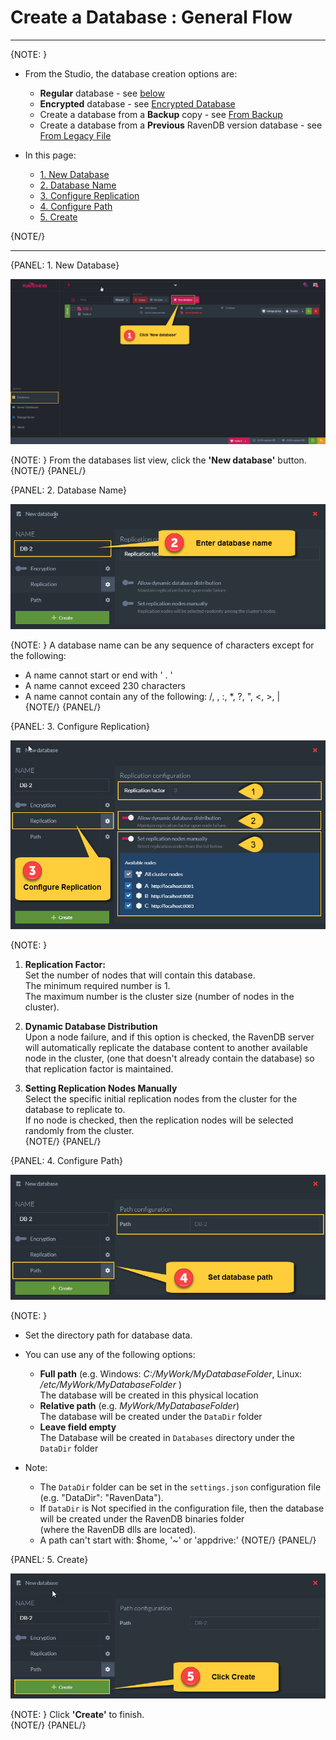 ﻿# Create a Database : General Flow
---

{NOTE: }

* From the Studio, the database creation options are:  
  * **Regular** database - see [below](../../../../studio/server/databases/create-new-database/general-flow#1.-new-database)  
  * **Encrypted** database - see [Encrypted Database](../../../../studio/server/databases/create-new-database/encrypted)  
  * Create a database from a **Backup** copy - see [From Backup](../../../../studio/server/databases/create-new-database/from-backup)  
  * Create a database from a **Previous** RavenDB version database - see [From Legacy File](../../../../studio/server/databases/create-new-database/from-legacy-files)  

* In this page:  
  * [1. New Database](../../../../studio/server/databases/create-new-database/general-flow#1.-new-database)  
  * [2. Database Name](../../../../studio/server/databases/create-new-database/general-flow#2.-database-name)  
  * [3. Configure Replication](../../../../studio/server/databases/create-new-database/general-flow#3.-configure-replication)  
  * [4. Configure Path](../../../../studio/server/databases/create-new-database/general-flow#4.-configure-path)  
  * [5. Create](../../../../studio/server/databases/create-new-database/general-flow#5.-create)

{NOTE/}

---

{PANEL: 1. New Database}

![Figure 1. Create New Database - Button](images/new-database-general-1.png "Create New Database Button")

{NOTE: }
From the databases list view, click the **'New database'** button.  
{NOTE/}
{PANEL/}

{PANEL: 2. Database Name}

![Figure 2. Create New Database - Database name](images/new-database-general-2.png "Enter Database Name")

{NOTE: }
A database name can be any sequence of characters except for the following:  

* A name cannot start or end with  ' . '  
* A name cannot exceed 230 characters  
* A name cannot contain any of the following:   /, \, :, *, ?, ", <, >, |  
{NOTE/}
{PANEL/}

{PANEL: 3. Configure Replication}

![Figure 3. Create New Database - Replication](images/new-database-general-3.png "Configure Replication")

{NOTE: }

1. **Replication Factor:**  
   Set the number of nodes that will contain this database.   
   The minimum required number is 1.  
   The maximum number is the cluster size (number of nodes in the cluster).  

2. **Dynamic Database Distribution**  
   Upon a node failure, and if this option is checked, the RavenDB server will automatically replicate the database content to another available node in the cluster, 
   (one that doesn't already contain the database) so that replication factor is maintained.  

3. **Setting Replication Nodes Manually**  
   Select the specific initial replication nodes from the cluster for the database to replicate to.  
   If no node is checked, then the replication nodes will be selected randomly from the cluster.  
{NOTE/}
{PANEL/}

{PANEL: 4. Configure Path}

![Figure 4. Create New Database - Path](images/new-database-general-4.png "Configure Path")

{NOTE: }

* Set the directory path for database data.  

* You can use any of the following options:  
  * **Full path** (e.g. Windows: _C:/MyWork/MyDatabaseFolder_, Linux: _/etc/MyWork/MyDatabaseFolder_ )  
    The database will be created in this physical location  
  * **Relative path** (e.g. _MyWork/MyDatabaseFolder_)  
    The database will be created under the `DataDir` folder  
  * **Leave field empty**  
    The Database will be created in `Databases` directory under the `DataDir` folder  

* Note:  

  * The `DataDir` folder can be set in the `settings.json` configuration file (e.g. "DataDir": "RavenData").  
  * If `DataDir` is Not specified in the configuration file, then the database will be created under the RavenDB binaries folder  
    (where the RavenDB dlls are located).  
  * A path can't start with:  $home, '~' or 'appdrive:'
{NOTE/}
{PANEL/}

{PANEL: 5. Create}

![Figure 5. Create New Database - Create](images/new-database-general-5.png "Create Database")

{NOTE: }
Click **'Create'** to finish.  
{NOTE/}
{PANEL/}
